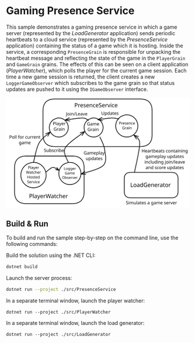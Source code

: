 # Gaming Presence Service

This sample demonstrates a gaming presence service in which a game server (represented by the *LoadGenerator* application) sends periodic heartbeats to a cloud service (represented by the *PresenceService* application) containing the status of a game which it is hosting. Inside the service, a corresponding `PresenceGrain` is responsible for unpacking the heartbeat message and reflecting the state of the game in the `PlayerGrain` and `GameGrain` grains. The effects of this can be seen on a client application (*PlayerWatcher*), which polls the player for the current game session. Each time a new game session is returned, the client creates a new `LoggerGameObserver` which subscribes to the game grain so that status updates are pushed to it using the `IGameObserver` interface.

![A visual representation of the above text](./PresenceService.svg)

## Build & Run

To build and run the sample step-by-step on the command line, use the following commands:

Build the solution using the .NET CLI:

``` sh
dotnet build
```

Launch the server process:

``` sh
dotnet run --project ./src/PresenceService
```

In a separate terminal window, launch the player watcher:

```
dotnet run --project ./src/PlayerWatcher
```

In a separate terminal window, launch the load generator:

```
dotnet run --project ./src/LoadGenerator
```
